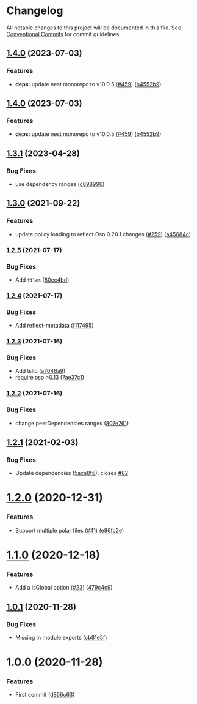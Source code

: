 # Changelog

All notable changes to this project will be documented in this file. See
[Conventional Commits](https://conventionalcommits.org) for commit guidelines.

## [1.4.0](https://github.com/bjerkio/nestjs-oso/compare/v1.3.1...v1.4.0) (2023-07-03)


### Features

* **deps:** update nest monorepo to v10.0.5 ([#459](https://github.com/bjerkio/nestjs-oso/issues/459)) ([b4552b9](https://github.com/bjerkio/nestjs-oso/commit/b4552b9ee467f08677e0c87bfd50106a59a02a6b))

## [1.4.0](https://github.com/bjerkio/nestjs-oso/compare/v1.3.1...v1.4.0) (2023-07-03)


### Features

* **deps:** update nest monorepo to v10.0.5 ([#459](https://github.com/bjerkio/nestjs-oso/issues/459)) ([b4552b9](https://github.com/bjerkio/nestjs-oso/commit/b4552b9ee467f08677e0c87bfd50106a59a02a6b))

## [1.3.1](https://github.com/bjerkio/nestjs-oso/compare/v1.3.0...v1.3.1) (2023-04-28)


### Bug Fixes

* use dependency ranges ([c898996](https://github.com/bjerkio/nestjs-oso/commit/c898996c2915ae8c301c346a7c2dfe96673b1a46))

## [1.3.0](https://www.github.com/bjerkio/nestjs-oso/compare/v1.2.5...v1.3.0) (2021-09-22)


### Features

* update policy loading to reflect Oso 0.20.1 changes ([#259](https://www.github.com/bjerkio/nestjs-oso/issues/259)) ([a45084c](https://www.github.com/bjerkio/nestjs-oso/commit/a45084cf5107320657a4975147fc5e64a396636d))

### [1.2.5](https://www.github.com/bjerkio/nestjs-oso/compare/v1.2.4...v1.2.5) (2021-07-17)


### Bug Fixes

* Add `files` ([80ec4bd](https://www.github.com/bjerkio/nestjs-oso/commit/80ec4bd1c79a437c1a3659533e04e89ea1e9c2fc))

### [1.2.4](https://www.github.com/bjerkio/nestjs-oso/compare/v1.2.3...v1.2.4) (2021-07-17)


### Bug Fixes

* Add reflect-metadata ([f117495](https://www.github.com/bjerkio/nestjs-oso/commit/f11749580a1a940bc1076c6a373ef6e663852916))

### [1.2.3](https://www.github.com/bjerkio/nestjs-oso/compare/v1.2.2...v1.2.3) (2021-07-16)


### Bug Fixes

* Add tslib ([a7046a9](https://www.github.com/bjerkio/nestjs-oso/commit/a7046a98c0b316d89ac13e5b605de5c55f8511bc))
* require oso >0.13 ([7ae37c1](https://www.github.com/bjerkio/nestjs-oso/commit/7ae37c102d215c38f9cbda679ad2b3fa323bab8b))

### [1.2.2](https://www.github.com/bjerkio/nestjs-oso/compare/v1.2.1...v1.2.2) (2021-07-16)


### Bug Fixes

* change peerDependencies ranges ([807e761](https://www.github.com/bjerkio/nestjs-oso/commit/807e761e8dff947dc3a2fb2ee2cdd5955ba3c599))

## [1.2.1](https://github.com/bjerkio/nestjs-oso/compare/v1.2.0...v1.2.1) (2021-02-03)


### Bug Fixes

* Update dependencies ([5ace8f6](https://github.com/bjerkio/nestjs-oso/commit/5ace8f688ccf9941da78eb43604efb9225de23f4)), closes [#82](https://github.com/bjerkio/nestjs-oso/issues/82)

# [1.2.0](https://github.com/bjerkio/nestjs-oso/compare/v1.1.0...v1.2.0) (2020-12-31)


### Features

* Support multiple polar files ([#41](https://github.com/bjerkio/nestjs-oso/issues/41)) ([e86fc2e](https://github.com/bjerkio/nestjs-oso/commit/e86fc2e9fb66914ebe70213e7bd09c8c0ea2f529))

# [1.1.0](https://github.com/bjerkio/nestjs-oso/compare/v1.0.1...v1.1.0) (2020-12-18)


### Features

* Add a isGlobal option ([#23](https://github.com/bjerkio/nestjs-oso/issues/23)) ([479c4c9](https://github.com/bjerkio/nestjs-oso/commit/479c4c9381b65003704a94946192425ec6b24e29))

## [1.0.1](https://github.com/bjerkio/nestjs-oso/compare/v1.0.0...v1.0.1) (2020-11-28)


### Bug Fixes

* Missing  in module exports ([cb81e5f](https://github.com/bjerkio/nestjs-oso/commit/cb81e5f73efb0d47de5fd260e280ce6d53e3658e))

# 1.0.0 (2020-11-28)


### Features

* First commit ([d856c63](https://github.com/bjerkio/nestjs-oso/commit/d856c6385fbea7a259f31a772b969c5e0f18d8ed))
